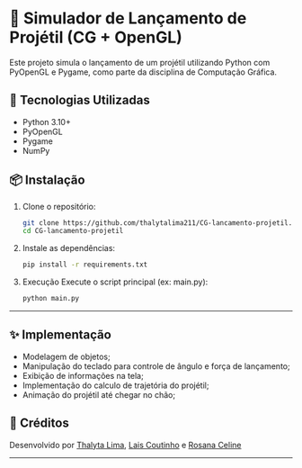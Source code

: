 # 🎯 Simulador de Lançamento de Projétil (CG + OpenGL)

Este projeto simula o lançamento de um projétil utilizando Python com PyOpenGL e Pygame, como parte da disciplina de Computação Gráfica.

## 🚀 Tecnologias Utilizadas

- Python 3.10+
- PyOpenGL
- Pygame
- NumPy

## 📦 Instalação

1. Clone o repositório:
   ```bash
   git clone https://github.com/thalytalima211/CG-lancamento-projetil.git
   cd CG-lancamento-projetil
2. Instale as dependências:
    ```bash
    pip install -r requirements.txt
3. Execução
    Execute o script principal (ex: main.py):
    ```bash
    python main.py
---

## ✨ Implementação
* Modelagem de objetos;
* Manipulação do teclado para controle de ângulo e força de lançamento;
* Exibição de informações na tela;
* Implementação do calculo de trajetória do projétil;
* Animação do projétil até chegar no chão;

## 🧠 Créditos
Desenvolvido por [Thalyta Lima](https://github.com/thalytalima211), [Lais Coutinho](https://github.com/laiscoutinho) e [Rosana Celine](https://github.com/RosanaCeline)

---